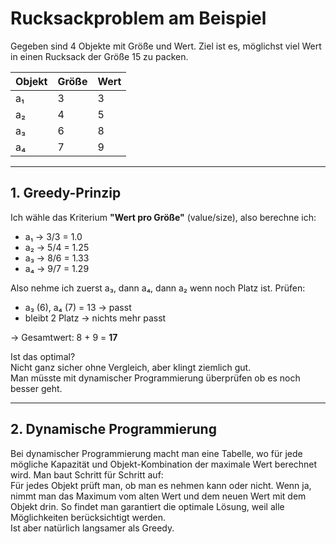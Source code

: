 # Rucksackproblem am Beispiel

Gegeben sind 4 Objekte mit Größe und Wert. Ziel ist es, möglichst viel Wert in einen Rucksack der Größe 15 zu packen.

| Objekt | Größe | Wert |
|--------|-------|------|
| a₁     | 3     | 3    |
| a₂     | 4     | 5    |
| a₃     | 6     | 8    |
| a₄     | 7     | 9    |

---

## 1. Greedy-Prinzip

Ich wähle das Kriterium **"Wert pro Größe"** (value/size), also berechne ich:

- a₁ → 3/3 = 1.0
- a₂ → 5/4 = 1.25
- a₃ → 8/6 = 1.33
- a₄ → 9/7 = 1.29

Also nehme ich zuerst a₃, dann a₄, dann a₂ wenn noch Platz ist. Prüfen:

- a₃ (6), a₄ (7) = 13 → passt
- bleibt 2 Platz → nichts mehr passt

→ Gesamtwert: 8 + 9 = **17**

Ist das optimal?  
Nicht ganz sicher ohne Vergleich, aber klingt ziemlich gut.  
Man müsste mit dynamischer Programmierung überprüfen ob es noch besser geht.

---

## 2. Dynamische Programmierung

Bei dynamischer Programmierung macht man eine Tabelle, wo für jede mögliche Kapazität und Objekt-Kombination der maximale Wert berechnet wird.
Man baut Schritt für Schritt auf:  
Für jedes Objekt prüft man, ob man es nehmen kann oder nicht. Wenn ja, nimmt man das Maximum vom alten Wert und dem neuen Wert mit dem Objekt drin.
So findet man garantiert die optimale Lösung, weil alle Möglichkeiten berücksichtigt werden.  
Ist aber natürlich langsamer als Greedy.


